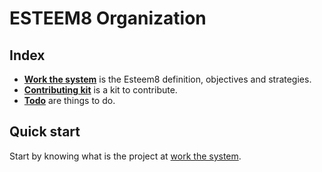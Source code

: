 # ESTEEM8 Organization

## Index

* **[Work the system](https://github.com/esteem8app/esteem8app.github.io/tree/master/docs/work-the-system)** is the Esteem8 definition, objectives and strategies.
* **[Contributing kit](https://github.com/esteem8app/esteem8app.github.io/tree/master/docs/contributing-kit)** is a kit to contribute.
* **[Todo](https://github.com/esteem8app/esteem8app.github.io/tree/master/docs/todo)** are things to do.

## Quick start

Start by knowing what is the project at [work the system](https://github.com/esteem8app/esteem8app.github.io/tree/master/docs/work-the-system).
